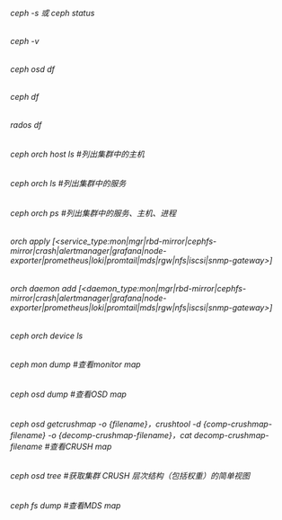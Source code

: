 ###### ceph -s 或 ceph status<br>
###### ceph -v<br>
###### ceph osd df<br>
###### ceph df<br>
###### rados df<br>
###### ceph orch host ls \#列出集群中的主机
###### ceph orch ls \#列出集群中的服务
###### ceph orch ps \#列出集群中的服务、主机、进程
###### orch apply [<service_type:mon|mgr|rbd-mirror|cephfs-mirror|crash|alertmanager|grafana|node-exporter|prometheus|loki|promtail|mds|rgw|nfs|iscsi|snmp-gateway>]

###### orch daemon add [<daemon_type:mon|mgr|rbd-mirror|cephfs-mirror|crash|alertmanager|grafana|node-exporter|prometheus|loki|promtail|mds|rgw|nfs|iscsi|snmp-gateway>] 


###### ceph orch device ls

###### ceph mon dump \#查看monitor map
###### ceph osd dump \#查看OSD map
###### ceph osd getcrushmap -o {filename}，crushtool -d {comp-crushmap-filename} -o {decomp-crushmap-filename}，cat decomp-crushmap-filename \#查看CRUSH map

###### ceph osd tree \#获取集群 CRUSH 层次结构（包括权重）的简单视图
###### ceph fs dump \#查看MDS map
